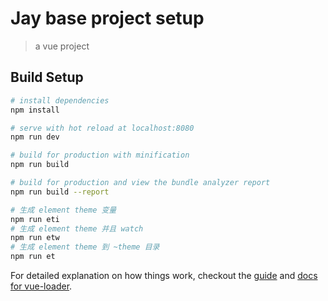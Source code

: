 # Jay base project setup

> a vue project

## Build Setup

``` bash
# install dependencies
npm install

# serve with hot reload at localhost:8080
npm run dev

# build for production with minification
npm run build

# build for production and view the bundle analyzer report
npm run build --report

# 生成 element theme 变量
npm run eti
# 生成 element theme 并且 watch
npm run etw
# 生成 element theme 到 ~theme 目录
npm run et
```

For detailed explanation on how things work, checkout the [guide](http://vuejs-templates.github.io/webpack/) and [docs for vue-loader](http://vuejs.github.io/vue-loader).
